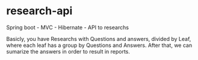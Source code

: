 # research-api
Spring boot - MVC - Hibernate - API to researchs

Basicly, you have Researchs with Questions and answers, divided by Leaf, where each leaf has a group by Questions and Answers. After that, we can sumarize the answers in order to result in reports.
